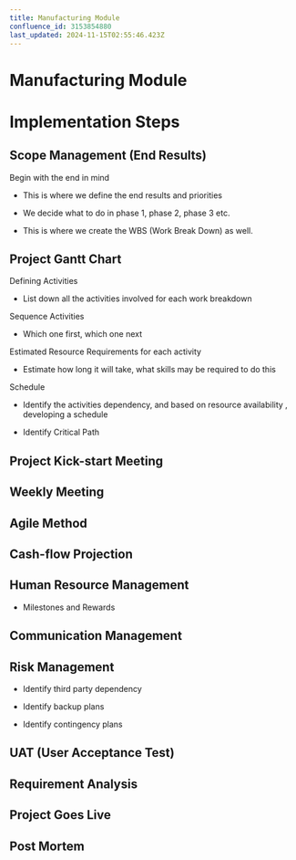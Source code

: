 ```yaml
---
title: Manufacturing Module﻿
confluence_id: 3153854880
last_updated: 2024-11-15T02:55:46.423Z
---
```


# Manufacturing Module﻿

# Implementation Steps﻿

## Scope Management (End Results)﻿
Begin with the end in mind

- This is where we define the end results and priorities

- We decide what to do in phase 1, phase 2, phase 3 etc.

- This is where we create the WBS (Work Break Down) as well.

## Project Gantt Chart﻿

Defining Activities

- List down all the activities involved for each work breakdown

Sequence Activities

- Which one first, which one next

Estimated Resource Requirements for each activity

- Estimate how long it will take, what skills may be required to do this

Schedule

- Identify the activities dependency, and based on resource availability , developing a schedule

- Identify Critical Path

## Project Kick-start Meeting﻿

## Weekly Meeting﻿

## Agile Method﻿

## Cash-flow Projection﻿

## Human Resource Management﻿

- Milestones and Rewards

## Communication Management﻿

## Risk Management﻿

- Identify third party dependency

- Identify backup plans

- Identify contingency plans

## UAT (User Acceptance Test)﻿

## Requirement Analysis﻿

## Project Goes Live﻿

## Post Mortem﻿
